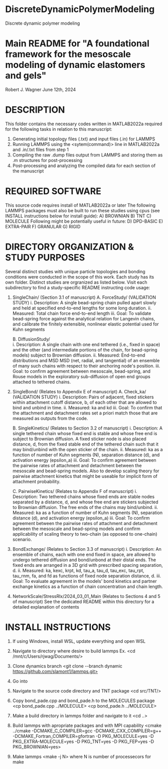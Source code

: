 # DiscreteDynamicPolymerModeling
Discrete dynamic polymer modeling

# Main README for "A foundational framework for the mesoscale modeling of dynamic elastomers and gels"
Robert J. Wagner
June 12th, 2024


# DESCRIPTION

 This folder contains the necessary codes written in MATLAB2022a required for the following tasks in relation to this manuscript:
 1. Generating initial topology files (.txt) and input files (.in) for LAMMPS
 2. Running LAMMPS using the <sytem(command)> line in MATLAB2022a and .in/.txt files from step 1
 3. Compiling the raw .dump files output from LAMMPS and storing them as .m structures for post-processing
 4. Post-processing and analyzing the compiled data for each section of the manuscript

# REQUIRED SOFTWARE

 This source code requires install of MATLAB2022a or later
 The following LAMMPS packages must also be built to run these studies using cpus (see INSTALL instructions below for install guide):
	A) BROWNIAN
	B) TNT
	C) MOLECULE
 Following might be potentially useful in future:
	D) DPD-BASIC
	E) EXTRA-PAIR
	F) GRANULAR
	G) RIGID

# DIRECTORY ORGANIZATION & STUDY PURPOSES

 Several distinct studies with unique particle topologies and bonding conditions were conducted in the scope of this work. Each study has its own folder. Distinct studies are orgranized as listed below. Visit each subdirectory to find a study-specific README instructing code usage:

 1. SingleChain/ (Section 3.1 of manuscript)
	A. ForceStudy/  (VALIDATION STUDY)
		i.	 Description: A single bead-spring chain pulled apart slowly and held at specified end-to-end lengths for some long duration. 
		ii.	 Measured: Total chain force end-to-end length
		iii. Goal: To validate bead-spring force against the analytical relation for Langevin chains, and calibrate the finitely extensible, nonlinear elastic potential used for Kuhn segments
	
	B. DiffusionStudy/  
		i. 	 Description: A single chain with one end tethered (i.e., fixed in space) and the other (and intermediate portions of the chain, for bead-spring models) subject to Brownian diffusion.
		ii.	 Measured: End-to-end distributions and MSD MSD (net, radial, and tangential) of an ensemble of many such chains with respect to their anchoring node's position.
		iii. Goal: to confirm agreement between mesoscale, bead-spring, and Rouse models in the exploratory sub-diffusion of open end groups attached to tethered chains.

 2. SingleBond/ (Relates to Appendix E of manuscript)
	A. Check_ka/ (VALIDATION STUDY)
		i. 	 Description: Pairs of adjacent, fixed stickers within attachment cutoff distance, b, of each other that are allowed to bind and unbind in time.
		ii.	 Measured: ka and kd
		iii. Goal: To confirm that the attachment and detachment rates set a priori match those that are measured as outputs from the code.

	B. SingleKinetics/ (Relates to Section 3.2 of manuscript)
		i. 	 Description: A single tethered chain whose fixed end is stable and whose free end is subject to Brownian diffusion. A fixed sticker node is also placed distance, d, from the fixed stable end of the tethered chain such that it may bind/unbind with the open sticker of the chain.
		ii. Measured: ka as a function of number of Kuhn segments (N), separation distance (d), and activation energy (epsilon_a)
		iii. Goal: To confirm agreement between the pairwise rates of attachment and detachment between the mesoscale and bead-spring models. Also to develop scaling theory for pairwise attachment kinetics that might be useable for implicit form of attachment probability.

	C. PairwiseKinetics/ (Relates to Appendix F of manuscript)
		i. Description: Two tethered chains whose fixed ends are stable nodes separated by a distance, d, and whose free end are stickers subjected to Brownian diffusion. The free ends of the chains may bind/unbind.
		ii. Measured: ka as a function of number of Kuhn segments (N), separation distance (d), and activation energy (epsilon_a)
		iii. Goal: To confirm agreement between the pairwise rates of attachment and detachment between the mesoscale and bead-spring models and confirm applicability of scaling theory to two-chain (as opposed to one-chain) scenario.  

 3. BondExchange/ (Relates to Section 3.3 of manuscript) 
		i. 	 Description: An ensemble of chains, each with one end fixed in space, are allowed to undergo tethered diffusion and bond/unbond at their distal ends. The fixed ends are arranged in a 3D grid with prescribed spacing separation, d.
		ii.  Measured: ka, kexc, krpt, kd, tau_a, tau_d, tau_exc, tau_rpt, tau_rnm, fa, and fd as functions of fixed node separation distance, d. 
		iii. Goal: To evaluate agreement in the models' bond kinetics and partner exchange kinetics as a function of chain concentration and chain length.

 4. NetworkScale/StressRlx/2024_03_01_Main (Relates to Sections 4 and 5 of manuscript)
	See the dedicated README within this directory for a detailed explanation of contents

# INSTALL INSTRUCTIONS

1) If using Windows, install WSL, update everything and open WSL

2) Navigate to directory where desire to build lammps
	Ex. <cd /mnt/c/Users/rjwag/Documents/>

3) Clone dynamics branch 
	<git clone --branch dynamic https://github.com/slamont1/lammps.git>

4) Go into <cd lammps/>

5) Navigate to the source code directory and TNT package
	<cd src/TNT/>

6) Copy bond_pade.cpp and bond_pade.h to the MOLECULES package
	<cp bond_pade.cpp ../MOLECULE>
	<cp bond_pade.h ../MOLECULE>

7) Make a build directory in lammps folder and navigate to it
	<cd ..>
	<mkdir build>
	<cd build/>

8) Build lammps with apropriate packages and with MPI capability
	<cmake ../cmake -DCMAKE_C_COMPILER=gcc -DCMAKE_CXX_COMPILER=g++ -DCMAKE_Fortran_COMPILER=gfortran -D PKG_MOLECULE=yes -D PKG_EXTRA-MOLECULE=yes -D PKG_TNT=yes -D PKG_FEP=yes -D PKG_BROWNIAN=yes>

9) Make lammps
	<make -j N> where N is number of processecors for make
